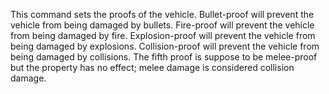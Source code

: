 This command sets the proofs of the vehicle. Bullet-proof will prevent the vehicle from being damaged by bullets. Fire-proof will prevent the vehicle from being damaged by fire. Explosion-proof will prevent the vehicle from being damaged by explosions. Collision-proof will prevent the vehicle from being damaged by collisions. The fifth proof is suppose to be melee-proof but the property has no effect; melee damage is considered collision damage.
